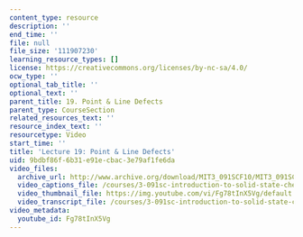 ```yaml
---
content_type: resource
description: ''
end_time: ''
file: null
file_size: '111907230'
learning_resource_types: []
license: https://creativecommons.org/licenses/by-nc-sa/4.0/
ocw_type: ''
optional_tab_title: ''
optional_text: ''
parent_title: 19. Point & Line Defects
parent_type: CourseSection
related_resources_text: ''
resource_index_text: ''
resourcetype: Video
start_time: ''
title: 'Lecture 19: Point & Line Defects'
uid: 9bdbf86f-6b31-e91e-cbac-3e79af1fe6da
video_files:
  archive_url: http://www.archive.org/download/MIT3_091SCF10/MIT3_091SCF10lec19_300k.mp4
  video_captions_file: /courses/3-091sc-introduction-to-solid-state-chemistry-fall-2010/cdc918eaefff5107bfca5a7f1600c00e_Fg78tInX5Vg.vtt
  video_thumbnail_file: https://img.youtube.com/vi/Fg78tInX5Vg/default.jpg
  video_transcript_file: /courses/3-091sc-introduction-to-solid-state-chemistry-fall-2010/6af69b28e57b736f244e9fb7882002b5_Fg78tInX5Vg.pdf
video_metadata:
  youtube_id: Fg78tInX5Vg
---
```


